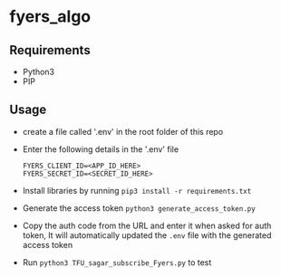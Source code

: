 # fyers_algo

## Requirements
- Python3
- PIP

## Usage
- create a file called '.env' in the root folder of this repo
- Enter the following details in the '.env' file
  ```
  FYERS_CLIENT_ID=<APP_ID_HERE>
  FYERS_SECRET_ID=<SECRET_ID_HERE>
  ```

- Install libraries by running `pip3 install -r requirements.txt`
- Generate the access token `python3 generate_access_token.py`
- Copy the auth code from the URL and enter it when asked for auth token, It will automatically updated the `.env` file with the generated access token
- Run `python3 TFU_sagar_subscribe_Fyers.py` to test



